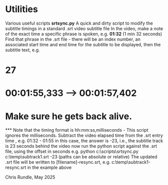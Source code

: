 # Utilities
Various useful scripts
**srtsync.py**
A quick and dirty script to modify the subtitle timings in a standard .srt video subtitle file
In the video, make a note of the exact time a specific phrase is spoken, e.g. **01:32** (1 min 32 seconds)
Find that phrase in the .srt file - 
there will be an index number, an associated start time and end time for the subtitle to be displayed, then the subtitle text, 
e.g.

#       27
#       00:01:55,333 --> 00:01:57,402
#       Make sure he gets back alive.

 *** Note that the timing format is hh:mm:ss,milliseconds - This script ignores the milliseconds.
 Subtract the video elapsed time from the .srt entry time , e.g. 01:32 - 01:55
 in this case, the answer is -23, i.e., the subtitle track is 23 seconds behind the video
 now run the python script against the .srt file, using the offset in seconds e.g.
 python c:\scripts\srtsync.py c:\temp\subtrack1.srt -23
 (paths can be absolute or relative)
 The updated .srt file will be written to [filename]-resync.srt,
 e.g. c:\temp\subtrack1-resync.srt in the example above

 Chris Rundle, May 2025
